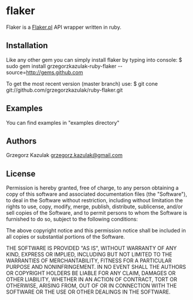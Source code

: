 flaker
=============

Flaker is a [Flaker.pl](http://flaker.pl) API wrapper written in ruby.

Installation
------------

Like any other gem you can simply install flaker by typing into console:
	$ sudo gem install grzegorzkazulak-ruby-flaker --source=http://gems.github.com

To get the most recent version (master branch) use:
	$ git cone git://github.com/grzegorzkazulak/ruby-flaker.git
	
Examples
-------
You can find examples in "examples directory"
	
Authors
-------
Grzegorz Kazulak <grzegorz.kazulak@gmail.com>

License
-------
Permission is hereby granted, free of charge, to any person obtaining
a copy of this software and associated documentation files (the
"Software"), to deal in the Software without restriction, including
without limitation the rights to use, copy, modify, merge, publish,
distribute, sublicense, and/or sell copies of the Software, and to
permit persons to whom the Software is furnished to do so, subject to
the following conditions:
 
The above copyright notice and this permission notice shall be
included in all copies or substantial portions of the Software.
 
THE SOFTWARE IS PROVIDED "AS IS", WITHOUT WARRANTY OF ANY KIND,
EXPRESS OR IMPLIED, INCLUDING BUT NOT LIMITED TO THE WARRANTIES OF
MERCHANTABILITY, FITNESS FOR A PARTICULAR PURPOSE AND
NONINFRINGEMENT. IN NO EVENT SHALL THE AUTHORS OR COPYRIGHT HOLDERS BE
LIABLE FOR ANY CLAIM, DAMAGES OR OTHER LIABILITY, WHETHER IN AN ACTION
OF CONTRACT, TORT OR OTHERWISE, ARISING FROM, OUT OF OR IN CONNECTION
WITH THE SOFTWARE OR THE USE OR OTHER DEALINGS IN THE SOFTWARE.